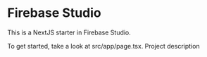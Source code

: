 # Firebase Studio

This is a NextJS starter in Firebase Studio.

To get started, take a look at src/app/page.tsx.
Project description
